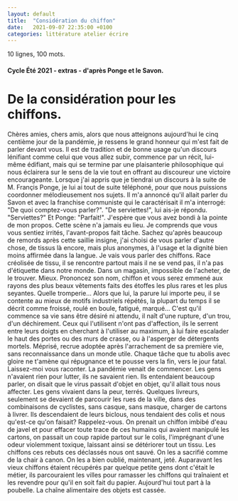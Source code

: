 ```yaml
---
layout: default
title:  "Considération du chiffon"
date:   2021-09-07 22:35:00 +0100
categories: littérature atelier écrire
---
```

10 lignes, 100 mots.
#### Cycle Été 2021 - extras - d'après Ponge et le Savon.
# De la considération pour les chiffons.

Chères amies, chers amis, alors que nous atteignons aujourd'hui le cinq centième jour de la pandémie, je ressens le grand honneur qui m'est fait de parler devant vous. Il est de tradition et de bonne usage qu'un discours lénifiant comme celui que vous allez subir, commence par un récit, lui-même édifiant, mais qui se termine par une plaisanterie philosophique qui nous éclairera sur le sens de la vie tout en offrant au discoureur une victoire encourageante.  Lorsque j'ai appris que je tiendrai un discours à la suite de M. Françis Ponge, je lui ai tout de suite téléphoné, pour que nous puissions coordonner mélodieusement nos sujets. Il m'a annoncé qu'il allait parler du Savon et avec la franchise communiste qui le caractérisait il m'a interrogé: "De quoi comptez-vous parler?". "De serviettes!", lui ais-je répondu. "Serviettes?" Et Ponge: "Parfait!". J'espère que vous avez bondi à la pointe de mon propos. Cette scène n'a jamais eu lieu. Je comprends que vous vous sentiez irrités, l'avant-propos fait tâche. Sachez qu'après beaucoup de remords après cette saillie insigne, j'ai choisi de vous parler d'autre chose, de tissus là encore, mais plus anonymes, à l'usage et la dignité bien moins affirmée dans la langue. Je vais vous parler des chiffons. Race créolisée de tissu, il se rencontre partout mais il ne se vend pas, il n'a pas d'étiquette dans notre monde. Dans un magasin, impossible de l'acheter, de le trouver. Mieux. Prononcez son nom, chiffon et vous serez emmené aux rayons des plus beaux vêtements faits des étoffes les plus rares et les plus seyantes. Quelle tromperie... Alors que lui, la parure lui importe peu, il se contente au mieux de motifs industriels répétés, la plupart du temps il se décrit comme froissé, roulé en boule, fatigué, marqué... C'est qu'il commence sa vie sans être désiré ni attendu, il naît d'une rupture, d'un trou, d'un déchirement. Ceux qui l'utilisent n'ont pas d'affection, ils le serrent entre leurs doigts en cherchant à l'utiliser au maximum, à lui faire escalader le haut des portes ou des murs de crasse, ou à l'asperger de détergents mortels. Méprisé, recrue adoptée après l'arrachement de sa première vie, sans reconnaissance dans un monde utile. Chaque tâche que tu abolis avec gloire ne t'amène qui répugnance et te pousse vers la fin, vers le jour fatal. Laissez-moi vous raconter. La pandémie venait de commencer. Les gens n'avaient rien pour lutter, ils ne savaient rien. Ils entendaient beaucoup parler, on disait que le virus passait d'objet en objet, qu'il allait tous nous affecter. Les gens vivaient dans la peur, terrés. Quelques livreurs, seulement se devaient de parcourir les rues de la ville, dans des combinaisons de cyclistes, sans casque, sans masque, charger de cartons à livrer. Ils descendaient de leurs biclous, nous tendaient des colis et nous qu'est-ce qu'on faisait? Rappelez-vous. On prenait un chiffon imbibé d'eau de javel et pour effacer toute trace de ces humains qui avaient manipulé les cartons, on passait un coup rapide partout sur le colis, l'imprégnant d'une odeur violemment toxique, laissant ainsi se détériorer tout un tissu. Les chiffons ces rebuts ces déclassés nous ont sauvé. On les a sacrifié comme de la chair à canon. On les a bien oublié, maintenant, jeté. Auparavant les vieux chiffons étaient récupérés par quelque petite gens dont c'était le métier, ils parcouraient les villes pour ramasser les chiffons qui traînaient et les revendre pour qu'il en soit fait du papier. Aujourd'hui tout part à la poubelle. La chaîne alimentaire des objets est cassée.


> 
